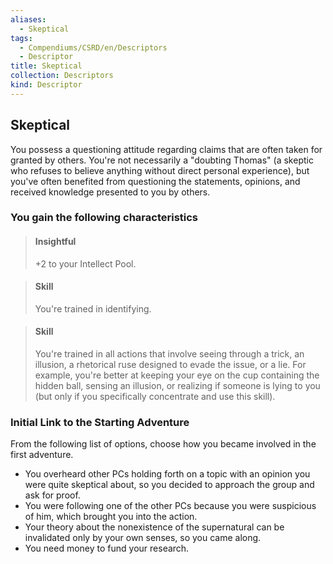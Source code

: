 ```yaml
---
aliases:
  - Skeptical
tags:
  - Compendiums/CSRD/en/Descriptors
  - Descriptor
title: Skeptical
collection: Descriptors
kind: Descriptor
---
```

## Skeptical  
You possess a questioning attitude regarding claims that are often taken for granted by others. You're not necessarily a "doubting Thomas" (a skeptic who refuses to believe anything without direct personal experience), but you've often benefited from questioning the statements, opinions, and received knowledge presented to you by others.
### You gain the following characteristics  
> #### Insightful
> +2 to your Intellect Pool.  

> #### Skill
> You're trained in identifying.  

> #### Skill
> You're trained in all actions that involve seeing through a trick, an illusion, a rhetorical ruse designed to evade the issue, or a lie. For example, you're better at keeping your eye on the cup containing the hidden ball, sensing an illusion, or realizing if someone is lying to you (but only if you specifically concentrate and use this skill).  

### Initial Link to the Starting Adventure  
From the following list of options, choose how you became involved in the first adventure.  
- You overheard other PCs holding forth on a topic with an opinion you were quite skeptical about, so you decided to approach the group and ask for proof.  
- You were following one of the other PCs because you were suspicious of him, which brought you into the action.  
- Your theory about the nonexistence of the supernatural can be invalidated only by your own senses, so you came along.  
- You need money to fund your research.  